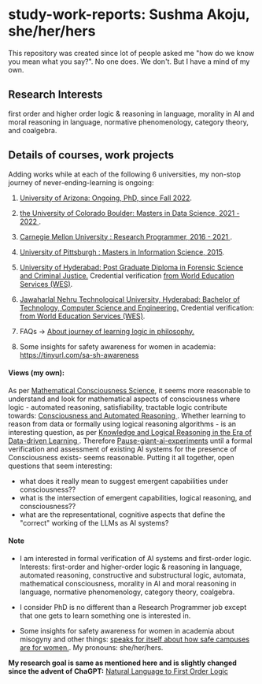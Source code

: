 # study-work-reports: Sushma Akoju, she/her/hers

This repository was created since lot of people asked me "how do we know you mean what you say?". No one does. We don't. But I have a mind of my own.

## Research Interests
first order and higher order logic & reasoning in language, morality in AI and moral reasoning in language, normative phenomenology, category theory, and coalgebra.

## Details of courses, work projects

Adding works while at each of the following 6 universities, my non-stop journey of never-ending-learning is ongoing:

1. <a href="https://github.com/sushmaakoju/study-work-reports/tree/main/university-of-arizona">University of Arizona: Ongoing, PhD, since Fall 2022</a>. 

2. <a href="https://github.com/sushmaakoju/study-work-reports/tree/main/university-of-colorado-boulder"> the University of Colorado Boulder: Masters in Data Science, 2021 - 2022 </a>.

3. <a href="https://github.com/sushmaakoju/study-work-reports/tree/main/carnegie-mellon-university">Carnegie Mellon University : Research Programmer, 2016 - 2021 </a>. 

4. <a href="https://github.com/sushmaakoju/study-work-reports/tree/main/university-of-pittsburgh">University of Pittsburgh : Masters in Information Science, 2015</a>.

5. <a href="https://github.com/sushmaakoju/study-work-reports/tree/main/university-of-hyderabad">University of Hyderabad: Post Graduate Diploma in Forensic Science and Criminal Justice.</a> 
Credential verification <a href="https://badges.wes.org/Evidence?i=48995b02-2e99-4670-906a-6f4063642959&type=us">from World Education Services (WES)</a>.

6. <a href="https://github.com/sushmaakoju/study-work-reports/tree/main/JNTU"> Jawaharlal Nehru Technological University, Hyderabad: Bachelor of Technology, Computer Science and Engineering.</a> 
Credential verification: <a href="https://badges.wes.org/Evidence?i=48995b02-2e99-4670-906a-6f4063642959&type=us">from World Education Services (WES)</a>.

7. FAQs -> <a href="https://github.com/sushmaakoju/study-work-reports/tree/main/study-on-logic">About journey of learning logic in philosophy.</a>

8. Some insights for safety awareness for women in academia: https://tinyurl.com/sa-sh-awareness 

#### Views (my own):

As per <a href="https://amcs-community.org/">Mathematical Consciousness Science</a>, it seems more reasonable to understand and look for mathematical aspects of consciousness where logic - automated reasoning, satisfiability, tractable logic contribute towards: <a href="https://arxiv.org/abs/2001.09442">Consciousness and Automated Reasoning
</a>. Whether learning to reason from data or formally using logical reasoning algorithms - is an interesting question, as per <a href="https://icml.cc/virtual/2023/workshop/21498">Knowledge and Logical Reasoning in the Era of Data-driven Learning </a>. Therefore <a href="https://futureoflife.org/open-letter/pause-giant-ai-experiments/"> Pause-giant-ai-experiments</a> until a formal verification and assessment of existing AI systems for the presence of Consciousness exists- seems reasonable. Putting it all together, open questions that seem interesting: 
- what does it really mean to suggest emergent capabilities under consciousness?? 
- what is the intersection of emergent capabilities, logical reasoning, and consciousness?? 
- what are the representational, cognitive aspects that define the "correct" working of the LLMs as AI systems?

#### Note

- I am interested in formal verification of AI systems and first-order logic. Interests: first-order and higher-order logic & reasoning in language, automated reasoning, constructive and substructural logic, automata, mathematical consciousness, morality in AI and moral reasoning in language, normative phenomenology, category theory, coalgebra.

- I consider PhD is no different than a Research Programmer job except that one gets to learn something one is interested in.

- Some insights for safety awareness for women in academia about misogyny and other things: <a href="https://tinyurl.com/sa-sh-awareness"> speaks for itself about how safe campuses are for women.</a>. My pronouns: she/her/hers.

**My research goal is same as mentioned here and is slightly changed since the advent of ChaGPT:** <a href="https://github.com/sushmaakoju/study-work-reports/blob/main/university-of-arizona/sushma-akoju-Natural%20Language%20to%20First%20Order%20Logic.pdf">Natural Language to First Order Logic</a>
